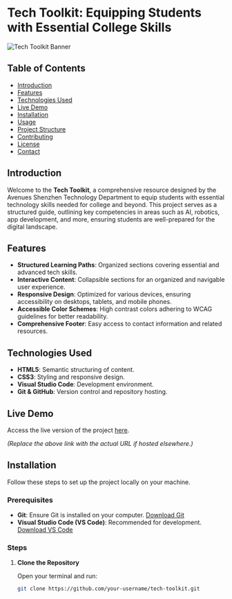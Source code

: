 # Tech Toolkit: Equipping Students with Essential College Skills

![Tech Toolkit Banner](./assets/banner.png)

## Table of Contents

- [Introduction](#introduction)
- [Features](#features)
- [Technologies Used](#technologies-used)
- [Live Demo](#live-demo)
- [Installation](#installation)
- [Usage](#usage)
- [Project Structure](#project-structure)
- [Contributing](#contributing)
- [License](#license)
- [Contact](#contact)

## Introduction

Welcome to the **Tech Toolkit**, a comprehensive resource designed by the Avenues Shenzhen Technology Department to equip students with essential technology skills needed for college and beyond. This project serves as a structured guide, outlining key competencies in areas such as AI, robotics, app development, and more, ensuring students are well-prepared for the digital landscape.

## Features

- **Structured Learning Paths**: Organized sections covering essential and advanced tech skills.
- **Interactive Content**: Collapsible sections for an organized and navigable user experience.
- **Responsive Design**: Optimized for various devices, ensuring accessibility on desktops, tablets, and mobile phones.
- **Accessible Color Schemes**: High contrast colors adhering to WCAG guidelines for better readability.
- **Comprehensive Footer**: Easy access to contact information and related resources.

## Technologies Used

- **HTML5**: Semantic structuring of content.
- **CSS3**: Styling and responsive design.
- **Visual Studio Code**: Development environment.
- **Git & GitHub**: Version control and repository hosting.

## Live Demo

Access the live version of the project [here](https://github.com/your-username/tech-toolkit).

*(Replace the above link with the actual URL if hosted elsewhere.)*

## Installation

Follow these steps to set up the project locally on your machine.

### Prerequisites

- **Git**: Ensure Git is installed on your computer. [Download Git](https://git-scm.com/downloads)
- **Visual Studio Code (VS Code)**: Recommended for development. [Download VS Code](https://code.visualstudio.com/)

### Steps

1. **Clone the Repository**

   Open your terminal and run:

   ```bash
   git clone https://github.com/your-username/tech-toolkit.git

